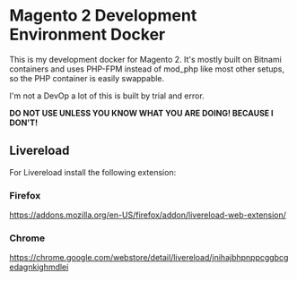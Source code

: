 # Magento 2 Development Environment Docker

This is my development docker for Magento 2. It's mostly built on Bitnami containers and uses PHP-FPM instead of mod_php like most other setups, so the PHP container is easily swappable.

I'm not a DevOp a lot of this is built by trial and error.

**DO NOT USE UNLESS YOU KNOW WHAT YOU ARE DOING! BECAUSE I DON'T!**


## Livereload
For Livereload install the following extension:

### Firefox
https://addons.mozilla.org/en-US/firefox/addon/livereload-web-extension/

### Chrome
https://chrome.google.com/webstore/detail/livereload/jnihajbhpnppcggbcgedagnkighmdlei